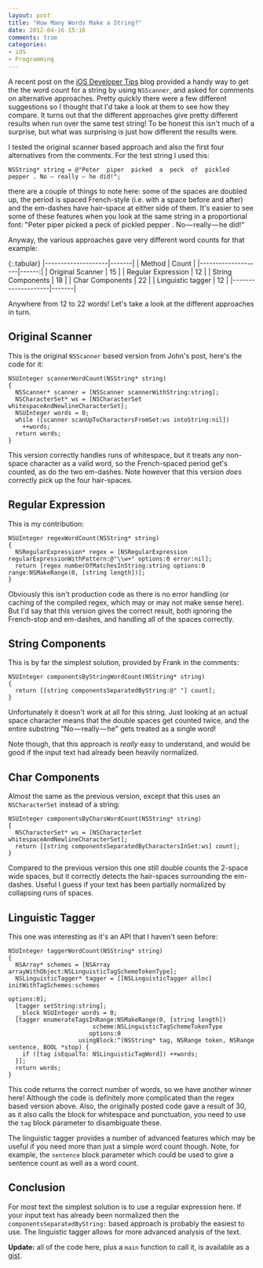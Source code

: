 ```yaml
---
layout: post
title: "How Many Words Make a String?"
date: 2012-04-16 15:16
comments: true
categories:
- iOS
- Programming
---
```


A recent post on the [iOS Developer Tips][DT] blog provided a handy way to get the the word count for a string by using `NSScanner`, and asked for comments on alternative approaches. Pretty quickly there were a few different suggestions so I thought that I'd take a look at them to see how they compare. It turns out that the different approaches give pretty different results when run over the same test string! To be honest this isn't much of a surprise, but what was surprising is just how different the results were.

I tested the original scanner based approach and also the first four alternatives from the comments. For the test string I used this:

```objc
NSString* string = @"Peter  piper  picked  a  peck  of  pickled  pepper . No — really — he did!";
```

there are a couple of things to note here: some of the spaces are doubled up, the period is spaced French-style (i.e. with a space before and after) and the em-dashes have hair-space at either side of them. It's easier to see some of these features when you look at the same string in a proportional font: "Peter  piper  picked  a  peck  of  pickled  pepper . No — really — he did!"

Anyway, the various approaches gave very different word counts for that example:

{:.tabular}
|--------------------|-------|
| Method             | Count |
|--------------------|------:|
| Original Scanner   |    15 |
| Regular Expression |    12 |
| String Components  |    18 |
| Char Components    |    22 |
| Linguistic tagger  |    12 |
|--------------------|-------|

Anywhere from 12 to 22 words! Let's take a look at the different approaches in turn.

## Original Scanner

This is the original `NSScanner` based version from John's post, here's the code for it:

```objc
NSUInteger scannerWordCount(NSString* string) 
{
  NSScanner* scanner = [NSScanner scannerWithString:string];
  NSCharacterSet* ws = [NSCharacterSet whitespaceAndNewlineCharacterSet];
  NSUInteger words = 0;
  while ([scanner scanUpToCharactersFromSet:ws intoString:nil])
    ++words;
  return words;
}
```

This version correctly handles runs of whitespace, but it treats any non-space character as a valid word, so the French-spaced period get's counted, as do the two em-dashes. Note however that this version *does* correctly pick up the four hair-spaces.

## Regular Expression

This is my contribution:

```objc
NSUInteger regexWordCount(NSString* string)
{
  NSRegularExpression* regex = [NSRegularExpression regularExpressionWithPattern:@"\\w+" options:0 error:nil];
  return [regex numberOfMatchesInString:string options:0 range:NSMakeRange(0, [string length])];
}
```

Obviously this isn't production code as there is no error handling (or caching of the compiled regex, which may or may not make sense here). But I'd say that this version gives the correct result, both ignoring the French-stop and em-dashes, and handling all of the spaces correctly.

## String Components

This is by far the simplest solution, provided by Frank in the comments:

```objc
NSUInteger componentsByStringWordCount(NSString* string)
{
  return [[string componentsSeparatedByString:@" "] count];
}
```

Unfortunately it doesn't work at all for this string. Just looking at an actual space character means that the double spaces get counted twice, and the entire substring "No — really — he" gets treated as a single word!

Note though, that this approach is *really* easy to understand, and would be good if the input text had already been heavily normalized.

## Char Components

Almost the same as the previous version, except that this uses an `NSCharacterSet` instead of a string:

```objc
NSUInteger componentsByCharsWordCount(NSString* string)
{
  NSCharacterSet* ws = [NSCharacterSet whitespaceAndNewlineCharacterSet];
  return [[string componentsSeparatedByCharactersInSet:ws] count];
}
```

Compared to the previous version this one still double counts the 2-space wide spaces, but it correctly detects the hair-spaces surrounding the em-dashes. Useful I guess if your text has been partially normalized by collapsing runs of spaces.

## Linguistic Tagger

This one was interesting as it's an API that I haven't seen before:

```objc
NSUInteger taggerWordCount(NSString* string)
{
  NSArray* schemes = [NSArray arrayWithObject:NSLinguisticTagSchemeTokenType];
  NSLinguisticTagger* tagger = [[NSLinguisticTagger alloc] initWithTagSchemes:schemes
                                                                      options:0];
  [tagger setString:string];
  __block NSUInteger words = 0;
  [tagger enumerateTagsInRange:NSMakeRange(0, [string length])
                        scheme:NSLinguisticTagSchemeTokenType
                       options:0
                    usingBlock:^(NSString* tag, NSRange token, NSRange sentence, BOOL *stop) {
    if ([tag isEqualTo: NSLinguisticTagWord]) ++words;
  }];
  return words;
}
```

This code returns the correct number of words, so we have another winner here! Although the code is definitely more complicated than the regex based version above. Also, the originally posted code gave a result of 30, as it also calls the block for whitespace and punctuation, you need to use the `tag` block parameter to disambiguate these.

The linguistic tagger provides a number of advanced features which may be useful if you need more than just a simple word count though. Note, for example, the `sentence` block parameter which could be used to give a sentence count as well as a word count.

## Conclusion

For most text the simplest solution is to use a regular expression here. If your input text has already been normalized then the `componentsSeparatedByString:` based approach is probably the easiest to use. The linguistic tagger allows for more advanced analysis of the text.

**Update:** all of the code here, plus a `main` function to call it, is available as a [gist][GG].

[DT]: http://iphonedevelopertips.com/data-file-management/count-the-number-of-words-in-an-string.html
[GG]: https://gist.github.com/2401251

